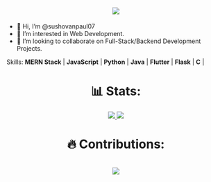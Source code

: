 <h1 align="center">
  <a href="https://git.io/typing-svg">
    <img src="https://readme-typing-svg.herokuapp.com/?lines=System.out.print(%22Hello%2C%20World!%22);console.log(%22Hello%2C%20World!%22);print(%22Hello%2C%20World!%22);printf(%22Hello%2C%20World!%22);fmt.Println(%22Hello%2C%20World!%22);println!(%22Hello%2C%20World!%22);cout%20%3C%3C%20%22Hello%2C%20World!%22&center=true&size=27&width=550">
  </a>
</h1>

  

- 👋 Hi, I’m @sushovanpaul07
- 👀 I’m interested in Web Development.
- 💞️ I’m looking to collaborate on Full-Stack/Backend Development Projects.
<!--- - 🌱 I’m currently learning Flutter, Flask. --->

Skills: **MERN Stack** | **JavaScript** | **Python** | **Java** | **Flutter** | **Flask** | **C** |

<h1 align="center"> 📊 Stats: </h1>

<p align="center">
  <a href="https://github.com/anuraghazra/github-readme-stats">
    <img src="https://github-readme-stats.vercel.app/api?username=sushovanpaul07&show_icons=true&bg_color=0d1117&text_color=FFF&border_color=444" >
  </a>
  <a href="https://github.com/anuraghazra/github-readme-stats">
    <img src="https://github-readme-stats.vercel.app/api/top-langs/?username=sushovanpaul07&layout=compact&bg_color=0d1117&text_color=FFF&border_color=444&hide=c,cmake,html,swift,kotlin,css,objective-c,scss" >
  </a>
  <br>
 
</p>
<h1 align="center"> 🔥 Contributions: </h1>
<p align="center">
  
  <br>
  <a href="https://github.com/Ashutosh00710/github-readme-activity-graph">
    <img src="https://activity-graph.herokuapp.com/graph?username=sushovanpaul07&theme=react-dark&hide_border=true">
  </a>
</p>
